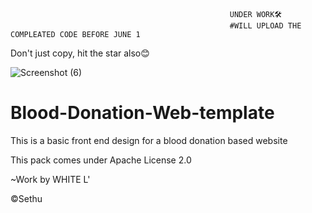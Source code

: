                                                      UNDER WORK🛠
                                                     #WILL UPLOAD THE COMPLEATED CODE BEFORE JUNE 1
Don't just copy, hit the star also😊

![Screenshot (6)](https://user-images.githubusercontent.com/118425907/221409916-a24bff30-05b3-499e-bf75-4a0fa2d010c8.png)




# Blood-Donation-Web-template
This is a basic front end design for a blood donation based website

This pack comes under Apache License 2.0  

~Work by WHITE L'
  
  ©Sethu


